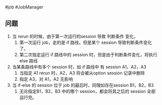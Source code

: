 #job #JobManager 
## 问题
1. 当 rerun 的时候，由于第一次运行的session 导致 判断条件 变化，
	1. 第一次运行 job，走的是 if 路线，但是某个 session 导致判断条件变化了。
	2. 第二次指定运行 if 路线中的 session 时，但是由于判断条件变化，将执行 else 路线
2. 当某条路线中有多个 session 时，如 if 路线中 有 session A1，A2，A3
	1. 当指定 A1 rerun 时，A2，A3 将会被从option session 记录中删除
	2. 指定 A3，对 A1，A2 无影响
3. 当 if-else 的 session 位于 job 的最后时，同理如存在session B1，B2，B3 
	1. 无论指定B1，B2，B3 中的哪个 session，都会将其之后的 session 全部运行完。